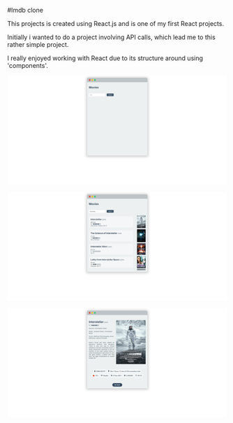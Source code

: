#Imdb clone

This projects is created using React.js and is one of my first React projects.

Initially i wanted to do a project involving API calls, which lead me to this rather simple project.

I really enjoyed working with React due to its structure around using 'components'. 

![Frontpage](images/Imdb_clone.png)

![Seach](images/Search.png)

![Result](images/Result.png)



